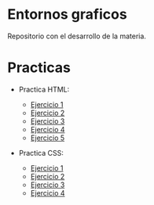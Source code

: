 # Entornos graficos
Repositorio con el desarrollo de la materia.

# Practicas

* Practica HTML:
  * [Ejercicio 1](https://drive.google.com/file/d/1iZlWl96jVPObEBVrllmy8fHrJFTsUIiy/view?usp=drive_link)
  * [Ejercicio 2](https://drive.google.com/file/d/1ULWLwlm0k-wY4BAU_QMj1itiN2lfVz2y/view?usp=drive_link)
  * [Ejercicio 3](https://github.com/FelipeBentancour/EntornosGraficos/tree/main/Practica1_HTML/Ejercicio3)
  * [Ejercicio 4](https://github.com/FelipeBentancour/EntornosGraficos/tree/main/Practica1_HTML/Ejercicio4)
  * [Ejercicio 5](https://github.com/FelipeBentancour/EntornosGraficos/tree/main/Practica1_HTML/Ejercicio5)

* Practica CSS:
  * [Ejercicio 1](https://drive.google.com/file/d/1RGSE0oOTZ-wN6XzgSpkLwLn8crC9xzjZ/view?usp=drive_link)
  * [Ejercicio 2](https://github.com/FelipeBentancour/EntornosGraficos/tree/main/Practica2_CSS/Ejercicio2)
  * [Ejercicio 3](https://github.com/FelipeBentancour/EntornosGraficos/tree/main/Practica2_CSS/ejercicio3)
  * [Ejercicio 4](https://github.com/FelipeBentancour/EntornosGraficos/tree/main/Practica2_CSS/ejercicio4)




